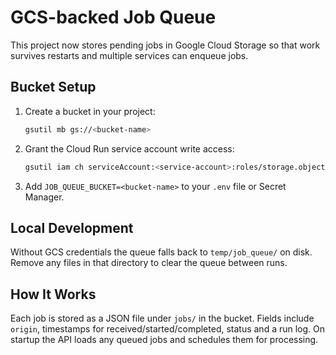 # GCS-backed Job Queue

This project now stores pending jobs in Google Cloud Storage so that work
survives restarts and multiple services can enqueue jobs.

## Bucket Setup

1. Create a bucket in your project:
   ```bash
   gsutil mb gs://<bucket-name>
   ```
2. Grant the Cloud Run service account write access:
   ```bash
   gsutil iam ch serviceAccount:<service-account>:roles/storage.objectAdmin gs://<bucket-name>
   ```
3. Add `JOB_QUEUE_BUCKET=<bucket-name>` to your `.env` file or Secret Manager.

## Local Development

Without GCS credentials the queue falls back to `temp/job_queue/` on disk.
Remove any files in that directory to clear the queue between runs.

## How It Works

Each job is stored as a JSON file under `jobs/` in the bucket. Fields include
`origin`, timestamps for received/started/completed, status and a run log. On
startup the API loads any queued jobs and schedules them for processing.
